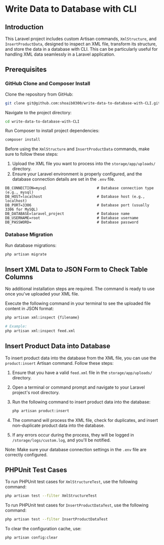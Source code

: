 # Write Data to Database with CLI

## Introduction

This Laravel project includes custom Artisan commands, `XmlStructure`, and `InsertProductData`, designed to inspect an XML file, transform its structure, and store the data in a database with CLI. This can be particularly useful for handling XML data seamlessly in a Laravel application.

## Prerequisites

### GitHub Clone and Composer Install

Clone the repository from GitHub:

```bash
git clone git@github.com:shoaib0300/write-data-to-database-with-CLI.git
```

Navigate to the project directory:

```bash
cd write-data-to-database-with-CLI
```

Run Composer to install project dependencies:

```bash
composer install
```

Before using the `XmlStructure` and `InsertProductData` commands, make sure to follow these steps:

1. Upload the XML file you want to process into the `storage/app/uploads/` directory.
2. Ensure your Laravel environment is properly configured, and the database connection details are set in the `.env` file.

```dotenv
DB_CONNECTION=mysql                       # Database connection type (e.g., mysql)
DB_HOST=localhost                         # Database host (e.g., localhost)
DB_PORT=3306                              # Database port (usually 3306 for MySQL)
DB_DATABASE=laravel_project               # Database name
DB_USERNAME=root                          # Database username
DB_PASSWORD=                              # Database password
```

### Database Migration

Run database migrations:

```bash
php artisan migrate
```

## Insert XML Data to JSON Form to Check Table Columns

No additional installation steps are required. The command is ready to use once you've uploaded your XML file.

Execute the following command in your terminal to see the uploaded file content in JSON format:

```bash
php artisan xml:inspect {filename}

# Example:
php artisan xml:inspect feed.xml
```

## Insert Product Data into Database

To insert product data into the database from the XML file, you can use the `product:insert` Artisan command. Follow these steps:

1. Ensure that you have a valid `feed.xml` file in the `storage/app/uploads/` directory.

2. Open a terminal or command prompt and navigate to your Laravel project's root directory.

3. Run the following command to insert product data into the database:

    ```bash
    php artisan product:insert
    ```

4. The command will process the XML file, check for duplicates, and insert non-duplicate product data into the database.

5. If any errors occur during the process, they will be logged in `/storage/logs/custom.log`, and you'll be notified.

Note: Make sure your database connection settings in the `.env` file are correctly configured.

## PHPUnit Test Cases

To run PHPUnit test cases for `XmlStructureTest`, use the following command:

```bash
php artisan test --filter XmlStructureTest
```

To run PHPUnit test cases for `InsertProductDataTest`, use the following command:

```bash
php artisan test --filter InsertProductDataTest
```

To clear the configuration cache, use:

```bash
php artisan config:clear
```
